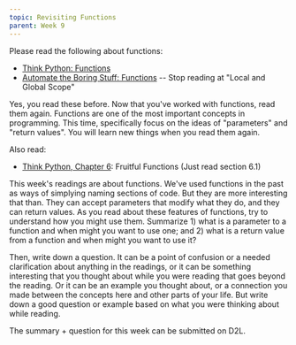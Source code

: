 ```yaml
---
topic: Revisiting Functions
parent: Week 9
---
```


Please read the following about functions:

* [Think Python: Functions](http://greenteapress.com/thinkpython2/html/thinkpython2004.html)
* [Automate the Boring Stuff: Functions](https://automatetheboringstuff.com/chapter3/) -- Stop reading at "Local and Global Scope"

Yes, you read these before.   Now that you've worked with functions, read them again.  Functions are one of the most
important concepts in programming.  This time, specifically focus on the ideas of "parameters" and "return values".  You
will learn new things when you read them again.

Also read:

* [Think Python, Chapter 6](http://greenteapress.com/thinkpython2/html/thinkpython2007.html): Fruitful Functions (Just read section 6.1)

This week's readings are about functions.  We've used functions in the past as ways of simplying naming sections of
code.  But they are more interesting that than.  They can accept parameters that modify what they do, and they can
return values.  As you read about these features of functions, try to understand how you might use them.  Summarize 1)
what is a parameter to a function and when might you want to use one; and 2) what is a return value from a function and
when might you want to use it? 

Then, write down a question. It can be a point of confusion or a needed clarification about anything in the readings, or
it can be something interesting that you thought about while you were reading that goes beyond the reading. Or it can be
an example you thought about, or a connection you made between the concepts here and other parts of your life. But write
down a good question or example based on what you were thinking about while reading.

The summary + question for this week can be submitted on D2L.

